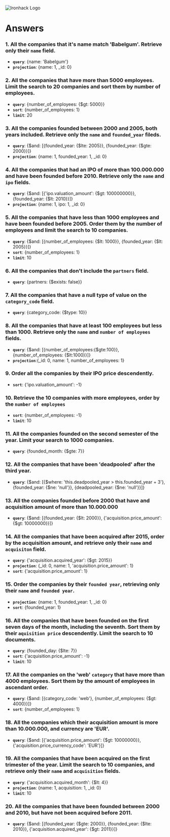 ![Ironhack Logo](https://i.imgur.com/1QgrNNw.png)

# Answers

### 1. All the companies that it's name match 'Babelgum'. Retrieve only their `name` field.

- **`query`**: {name: 'Babelgum'}
- **`projection`**: {name: 1, _id: 0}

### 2. All the companies that have more than 5000 employees. Limit the search to 20 companies and sort them by **number of employees**.

- **`query`**: {number_of_employees: {$gt: 5000}}
- **`sort`**: {number_of_employees: 1}
- **`limit`**: 20

### 3. All the companies founded between 2000 and 2005, both years included. Retrieve only the `name` and `founded_year` fileds.

- **`query`**: {$and: [{founded_year: {$lte: 2005}}, {founded_year: {$gte: 2000}}]}
- **`projection`**: {name: 1, founded_year: 1, _id: 0}

### 4. All the companies that had an IPO of more than 100.000.000 and have been founded before 2010. Retrieve only the `name` and `ipo` fields.

- **`query`**: {$and: [{'ipo.valuation_amount': {$gt: 100000000}}, {founded_year: {$lt: 2010}}]}
- **`projection`**: {name: 1, ipo: 1, _id: 0}

### 5. All the companies that have less than 1000 employees and have been founded before 2005. Order them by the number of employees and limit the search to 10 companies.

- **`query`**: {$and: [{number_of_employees: {$lt: 1000}}, {founded_year: {$lt: 2005}}]}
- **`sort`**: {number_of_employees: 1}
- **`limit`**: 10

### 6. All the companies that don't include the `partners` field.

- **`query`**: {partners: {$exists: false}}

### 7. All the companies that have a null type of value on the `category_code` field.

- **`query`**: {category_code: {$type: 10}}

### 8. All the companies that have at least 100 employees but less than 1000. Retrieve only the `name` and `number of employees` fields.

- **`query`**: {$and: [{number_of_employees:{$gte:100}}, {number_of_employees: {$lt:1000}}]}
- **`projection`**:{_id: 0, name: 1, number_of_employees: 1}

### 9. Order all the companies by their IPO price descendently.

- **`sort`**: {'ipo.valuation_amount': -1}

### 10. Retrieve the 10 companies with more employees, order by the `number of employees`

- **`sort`**: {number_of_employees: -1}
- **`limit`**: 10

### 11. All the companies founded on the second semester of the year. Limit your search to 1000 companies.

- **`query`**: {founded_month: {$gte: 7}}

### 12. All the companies that have been 'deadpooled' after the third year.

- **`query`**: {$and: [{$where: 'this.deadpooled_year > this.founded_year + 3'}, {founded_year: {$ne: 'null'}}, {deadpooled_year: {$ne: 'null'}}]}

### 13. All the companies founded before 2000 that have and acquisition amount of more than 10.000.000

- **`query`**: {$and: [{founded_year: {$lt: 2000}}, {'acquisition.price_amount': {$gt: 10000000}}]}

### 14. All the companies that have been acquired after 2015, order by the acquisition amount, and retrieve only their `name` and `acquisiton` field.

- **`query`**: {'acquisition.acquired_year': {$gt: 2015}}
- **`projection`**: {_id: 0, name: 1, 'acquisition.price_amount': 1}
-  **`sort`**: {'acquisition.price_amount': 1}

### 15. Order the companies by their `founded year`, retrieving only their `name` and `founded year`.

- **`projection`**: {name: 1, founded_year: 1, _id: 0}
- **`sort`**: {founded_year: 1}

### 16. All the companies that have been founded on the first seven days of the month, including the seventh. Sort them by their `aquisition price` descendently. Limit the search to 10 documents.

- **`query`**: {founded_day: {$lte: 7}}
- **`sort`**: {'acquisition.price_amount': -1}
- **`limit`**: 10

### 17. All the companies on the 'web' `category` that have more than 4000 employees. Sort them by the amount of employees in ascendant order.

- **`query`**: {$and: [{category_code: 'web'}, {number_of_employees: {$gt: 4000}}]}
- **`sort`**: {number_of_employees: 1}

### 18. All the companies which their acquisition amount is more than 10.000.000, and currency are 'EUR'.

- **`query`**: {$and: [{'acquisition.price_amount': {$gt: 10000000}}, {'acquisition.price_currency_code': 'EUR'}]}

### 19. All the companies that have been acquired on the first trimester of the year. Limit the search to 10 companies, and retrieve only their `name` and `acquisition` fields.

- **`query`**: {'acquisition.acquired_month': {$lt: 4}}
- **`projection`**: {name: 1, acquisition: 1, _id: 0}
- **`limit`**: 10

### 20. All the companies that have been founded between 2000 and 2010, but have not been acquired before 2011.

- **`query`**: {$and: [{founded_year: {$gte: 2000}}, {founded_year: {$lte: 2010}}, {'acquisition.acquired_year': {$gt: 2011}}]}
